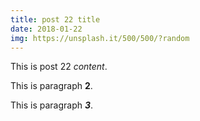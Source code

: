 ```yaml
---
title: post 22 title
date: 2018-01-22
img: https://unsplash.it/500/500/?random
---
```

This is post 22 *content*.

This is paragraph **2**.

This is paragraph ***3***.
